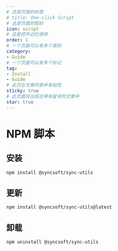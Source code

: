 ```yaml
---
# 这是页面的标题
# title: One-click Script
# 这是页面的图标
icon: script
# 这是控件边栏顺序
order: 1
# 一个页面可以有多个类别
category:
- Guide
# 一个页面可以有多个标记
tag:
- Install
- Guide
# 此页在文章列表中有粘性
sticky: true
# 此页面将出现在带有星号的文章中
star: true
---
```


# NPM 脚本

## 安装

```bash
npm install @syncsoft/sync-utils
```

## 更新

```bash
npm install @syncsoft/sync-utils@latest
```

## 卸载

```bash
npm uninstall @syncsoft/sync-utils
```
